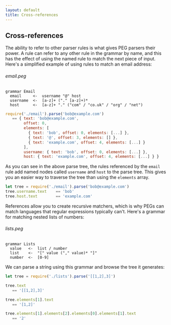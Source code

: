 ```yaml
---
layout: default
title: Cross-references
---
```


## Cross-references

The ability to refer to other parser rules is what gives PEG parsers their
power. A rule can refer to any other rule in the grammar by name, and this has
the effect of using the named rule to match the next piece of input. Here's a
simplified example of using rules to match an email address:

###### email.peg

    grammar Email
      email     <-  username "@" host
      username  <-  [a-z]+ ("." [a-z]+)*
      host      <-  [a-z]+ "." ("com" / "co.uk" / "org" / "net")

```js
require('./email').parse('bob@example.com')
   == { text: 'bob@example.com',
        offset: 0,
        elements: [
          { text: 'bob', offset: 0, elements: [...] },
          { text: '@', offset: 3, elements: [] },
          { text: 'example.com', offset: 4, elements: [...] }
        ],
        username: { text: 'bob', offset: 0, elements: [...] },
        host: { text: 'example.com', offset: 4, elements: [...] } }
```

As you can see in the above parse tree, the rules referenced by the `email` rule
add named nodes called `username` and `host` to the parse tree. This gives you
an easier way to traverse the tree than using the `elements` array.

```js
let tree = require('./email').parse('bob@example.com')
tree.username.text    == 'bob'
tree.host.text        == 'example.com'
```

References allow you to create recursive matchers, which is why PEGs can match
languages that regular expressions typically can't. Here's a grammar for
matching nested lists of numbers:

###### lists.peg

    grammar Lists
      value   <-  list / number
      list    <-  "[" value ("," value)* "]"
      number  <-  [0-9]

We can parse a string using this grammar and browse the tree it generates:

```js
let tree = require('./lists').parse('[[1,2],3]')

tree.text
   == '[[1,2],3]'

tree.elements[1].text
   == '[1,2]'

tree.elements[1].elements[2].elements[0].elements[1].text
   == '2'
```
